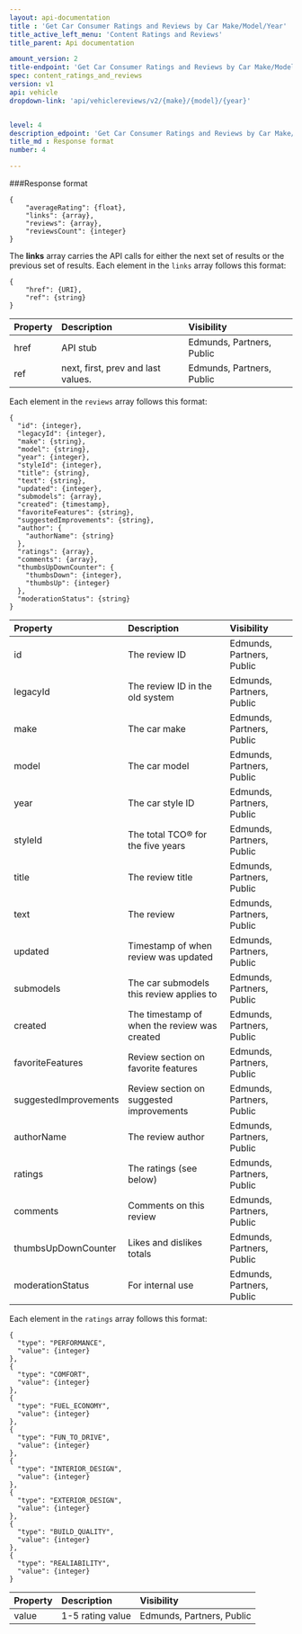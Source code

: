 ```yaml
---
layout: api-documentation
title : 'Get Car Consumer Ratings and Reviews by Car Make/Model/Year'
title_active_left_menu: 'Content Ratings and Reviews'
title_parent: Api documentation

amount_version: 2
title-endpoint: 'Get Car Consumer Ratings and Reviews by Car Make/Model/Year'
spec: content_ratings_and_reviews
version: v1
api: vehicle
dropdown-link: 'api/vehiclereviews/v2/{make}/{model}/{year}'


level: 4
description_edpoint: 'Get Car Consumer Ratings and Reviews by Car Make/Model/Year'
title_md : Response format
number: 4

---
```


###Response format
	
	{
		"averageRating": {float},
		"links": {array},
		"reviews": {array},
		"reviewsCount": {integer}
	}

The **links** array carries the API calls for either the next set of results or the previous set of results. Each element in the <code>links</code> array follows this format:

	{
		"href": {URI},
		"ref": {string}
	}
	
| Property      | Description                                              	| Visibility                |
|:--------------|:----------------------------------------------------------|:------------------------- |
| href          | API stub													| Edmunds, Partners, Public |
| ref           | next, first, prev and last values. 						| Edmunds, Partners, Public |
	
Each element in the <code>reviews</code> array follows this format:

	{
	  "id": {integer},
	  "legacyId": {integer},
	  "make": {string},
	  "model": {string},
	  "year": {integer},
	  "styleId": {integer},
	  "title": {string},
	  "text": {string},
	  "updated": {integer},
	  "submodels": {array},
	  "created": {timestamp},
	  "favoriteFeatures": {string},
	  "suggestedImprovements": {string},
	  "author": {
	    "authorName": {string}
	  },
	  "ratings": {array},
	  "comments": {array},
	  "thumbsUpDownCounter": {
	    "thumbsDown": {integer},
	    "thumbsUp": {integer}
	  },
	  "moderationStatus": {string}
	}
	
| Property      		| Description                                              	| Visibility                |
|:----------------------|:----------------------------------------------------------|:------------------------- |
| id	        		| The review ID								 				| Edmunds, Partners, Public |	
| legacyId				| The review ID in the old system			                | Edmunds, Partners, Public | 
| make					| The car make								                | Edmunds, Partners, Public | 
| model					| The car model								                | Edmunds, Partners, Public | 
| year					| The car style ID							                | Edmunds, Partners, Public | 
| styleId				| The total TCO® for the five years			                | Edmunds, Partners, Public | 
| title 				| The review title 							                | Edmunds, Partners, Public | 
| text					| The review 								                | Edmunds, Partners, Public | 
| updated				| Timestamp of when review was updated		                | Edmunds, Partners, Public | 
| submodels				| The car submodels this review applies to	                | Edmunds, Partners, Public | 
| created				| The timestamp of when the review was created              | Edmunds, Partners, Public | 
| favoriteFeatures		| Review section on favorite features		                | Edmunds, Partners, Public | 
| suggestedImprovements	| Review section on suggested improvements	                | Edmunds, Partners, Public | 
| authorName			| The review author							                | Edmunds, Partners, Public | 
| ratings				| The ratings (see below)					                | Edmunds, Partners, Public | 
| comments				| Comments on this review					                | Edmunds, Partners, Public | 
| thumbsUpDownCounter	| Likes and dislikes totals 				                | Edmunds, Partners, Public | 
| moderationStatus		| For internal use							                | Edmunds, Partners, Public | 

Each element in the <code>ratings</code> array follows this format:

	{
      "type": "PERFORMANCE",
      "value": {integer}
    },
    {
      "type": "COMFORT",
      "value": {integer}
    },
    {
      "type": "FUEL_ECONOMY",
      "value": {integer}
    },
    {
      "type": "FUN_TO_DRIVE",
      "value": {integer}
    },
    {
      "type": "INTERIOR_DESIGN",
      "value": {integer}
    },
    {
      "type": "EXTERIOR_DESIGN",
      "value": {integer}
    },
    {
      "type": "BUILD_QUALITY",
      "value": {integer}
    },
    {
      "type": "REALIABILITY",
      "value": {integer}
    }

| Property      | Description                                              	| Visibility                |
|:--------------|:----------------------------------------------------------|:------------------------- |
| value         | 1-5 rating value											| Edmunds, Partners, Public |



	